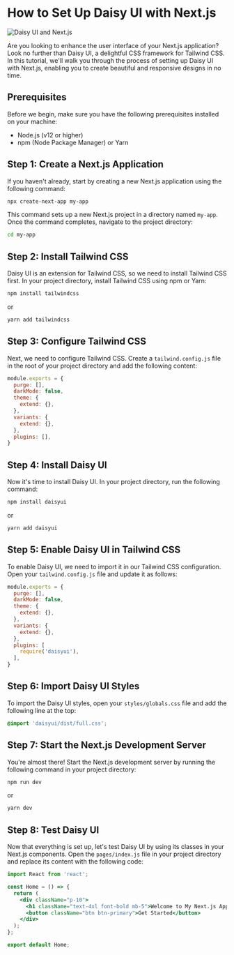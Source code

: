 # How to Set Up Daisy UI with Next.js

![Daisy UI and Next.js]([https://example.com/daisy_ui_nextjs_image.png](https://images.unsplash.com/photo-1506729623306-b5a934d88b53?ixlib=rb-4.0.3&ixid=M3wxMjA3fDB8MHxwaG90by1wYWdlfHx8fGVufDB8fHx8fA%3D%3D&auto=format&fit=crop&w=1470&q=80))

Are you looking to enhance the user interface of your Next.js application? Look no further than Daisy UI, a delightful CSS framework for Tailwind CSS. In this tutorial, we'll walk you through the process of setting up Daisy UI with Next.js, enabling you to create beautiful and responsive designs in no time.

## Prerequisites

Before we begin, make sure you have the following prerequisites installed on your machine:

- Node.js (v12 or higher)
- npm (Node Package Manager) or Yarn

## Step 1: Create a Next.js Application

If you haven't already, start by creating a new Next.js application using the following command:

```bash
npx create-next-app my-app
```

This command sets up a new Next.js project in a directory named `my-app`. Once the command completes, navigate to the project directory:

```bash
cd my-app
```

## Step 2: Install Tailwind CSS

Daisy UI is an extension for Tailwind CSS, so we need to install Tailwind CSS first. In your project directory, install Tailwind CSS using npm or Yarn:

```bash
npm install tailwindcss
```

or

```bash
yarn add tailwindcss
```

## Step 3: Configure Tailwind CSS

Next, we need to configure Tailwind CSS. Create a `tailwind.config.js` file in the root of your project directory and add the following content:

```javascript
module.exports = {
  purge: [],
  darkMode: false,
  theme: {
    extend: {},
  },
  variants: {
    extend: {},
  },
  plugins: [],
}
```

## Step 4: Install Daisy UI

Now it's time to install Daisy UI. In your project directory, run the following command:

```bash
npm install daisyui
```

or

```bash
yarn add daisyui
```

## Step 5: Enable Daisy UI in Tailwind CSS

To enable Daisy UI, we need to import it in our Tailwind CSS configuration. Open your `tailwind.config.js` file and update it as follows:

```javascript
module.exports = {
  purge: [],
  darkMode: false,
  theme: {
    extend: {},
  },
  variants: {
    extend: {},
  },
  plugins: [
    require('daisyui'),
  ],
}
```

## Step 6: Import Daisy UI Styles

To import the Daisy UI styles, open your `styles/globals.css` file and add the following line at the top:

```css
@import 'daisyui/dist/full.css';
```

## Step 7: Start the Next.js Development Server

You're almost there! Start the Next.js development server by running the following command in your project directory:

```bash
npm run dev
```

or

```bash
yarn dev
```

## Step 8: Test Daisy UI

Now that everything is set up, let's test Daisy UI by using its classes in your Next.js components. Open the `pages/index.js` file in your project directory and replace its content with the following code:

```jsx
import React from 'react';

const Home = () => {
  return (
    <div className="p-10">
      <h1 className="text-4xl font-bold mb-5">Welcome to My Next.js App!</h1>
      <button className="btn btn-primary">Get Started</button>
    </div>
  );
};

export default Home;
```
